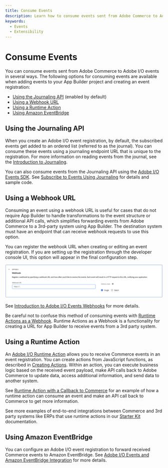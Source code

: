 ```yaml
---
title: Consume Events
description: Learn how to consume events sent from Adobe Commerce to Adobe I/O Events.
keywords:
  - Events
  - Extensibility
---
```


# Consume Events

You can consume events sent from Adobe Commerce to Adobe I/O events in several ways. The following options for consuming events are available when adding events to your App Builder project and creating an event registration:

* [Using the Journaling API](#using-the-journaling-api) (enabled by default)
* [Using a Webhook URL](#using-a-webhook-url)
* [Using a Runtime Action](#using-a-runtime-action)
* [Using Amazon EventBridge](#using-amazon-eventbridge)

## Using the Journaling API

When you create an Adobe I/O event registration, by default, the subscribed events get added to an ordered list (referred to as the journal). You can consume these events using a journaling endpoint URL that is unique to the registration. For more information on reading events from the journal, see the [Introduction to Journaling](https://developer.adobe.com/events/docs/guides/journaling_intro/).

You can also consume events from the Journaling API using the [Adobe I/O Events SDK](https://github.com/adobe/aio-lib-events). See [Subscribe to Events Using Journaling](https://developer.adobe.com/events/docs/guides/sdk/sdk_journaling/) for details and sample code.

## Using a Webhook URL

Consuming an event using a webhook URL is useful for cases that do not require App Builder to handle transformations to the event structure or additional API calls, which simplifies forwarding events from Adobe Commerce to a 3rd-party system using App Builder. The destination system must have an endpoint that can receive webhook requests to use this option.

You can register the webhook URL when creating or editing an event registration. If you are setting up the registration through the developer console UI, this option will appear in the final configuration step.

![Webhook registration](../_images/events/register-webhook.png)

See [Introduction to Adobe I/O Events Webhooks](https://developer.adobe.com/events/docs/guides/) for more details.

<InlineAlert variant="warning" slots="text"/>

Be careful not to confuse this method of consuming events with [Runtime Actions as a Webhook](https://developer.adobe.com/events/docs/guides/runtime_webhooks/#benefits-of-using-runtime-action-as-webhook). Runtime Actions as a Webhook is a functionality for creating a URL for App Builder to receive events from a 3rd party system.

## Using a Runtime Action

An [Adobe I/O Runtime Action](https://developer.adobe.com/runtime/docs/guides/overview/entities/#actions) allows you to receive Commerce events in an event registration. You can create actions from JavaScript functions, as described in [Creating Actions](https://developer.adobe.com/runtime/docs/guides/using/creating_actions/). Within an action, you can execute business logic based on the received event payload, make API calls back to Adobe Commerce to update data, access additional information, and send data to another system.

See [Runtime Action with a Callback to Commerce](./consume-events-examples/runtime-action-commerce-callback.md) for an example of how a runtime action can consume an event and make an API call back to Commerce to get more information.

See more examples of end-to-end integrations between Commerce and 3rd party systems like ERPs that use runtime actions in our [Starter Kit](../starter-kit/integration/send-data.md) documentation.

## Using Amazon EventBridge

You can configure an Adobe I/O event registration to forward received Commerce events to Amazon EventBridge. See [Adobe I/O Events and Amazon EventBridge Integration](https://developer.adobe.com/events/docs/guides/amazon_eventbridge/) for more details.

